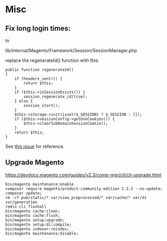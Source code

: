# Misc

## Fix long login times:

In

lib/internal/Magento/Framework/Session/SessionManager.php

replace the regenerateId() function with this:

    public function regenerateId()
    {
        if (headers_sent()) {
            return $this;
        }
        if ($this->isSessionExists()) {
            session_regenerate_id(true);
        } else {
            session_start();
        }
        $this->storage->init(isset($_SESSION) ? $_SESSION : []);
        if ($this->sessionConfig->getUseCookies()) {
            $this->clearSubDomainSessionCookie();
        }
        return $this;
    }

See [this issue](https://github.com/magento/magento2/commit/aaa60b1b72bdc189b38492bd50b0ffb23101173e?diff=split) for reference.

## Upgrade Magento

https://devdocs.magento.com/guides/v2.3/comp-mgr/cli/cli-upgrade.html

```
bin/magento maintenance:enable
composer require magento/product-community-edition 2.3.2 --no-update;
composer update;
rm -rf pub/static/* var/view_preprocessed/* var/cache/* var/di var/generation
redis-cli flushall
bin/magento cache:clean;
bin/magento cache:flush;
bin/magento setup:upgrade;
bin/magento setup:di:compile;
bin/magento indexer:reindex;
bin/magento maintenance:disable;
```